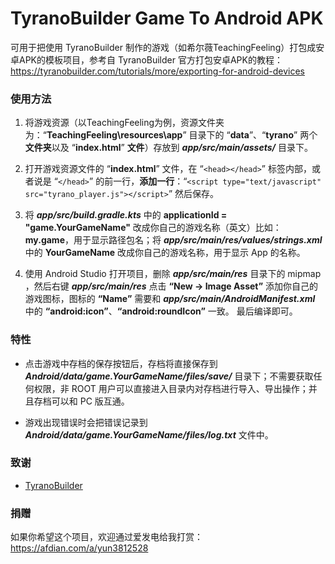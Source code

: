 # TyranoBuilder Game To Android APK

可用于把使用 TyranoBuilder 制作的游戏（如希尔薇TeachingFeeling）打包成安卓APK的模板项目，参考自 TyranoBuilder 官方打包安卓APK的教程：https://tyranobuilder.com/tutorials/more/exporting-for-android-devices

### 使用方法

1. 将游戏资源（以TeachingFeeling为例，资源文件夹为：“**TeachingFeeling\resources\app**” 目录下的 “**data**”、“**tyrano**” 两个**文件夹**以及 “**index.html**” **文件**）存放到 **_app/src/main/assets/_** 目录下。

2. 打开游戏资源文件的 “**index.html**” 文件，在 “`<head></head>`” 标签内部，或者说是 “`</head>`” 的前一行，**添加一行**：“`<script type="text/javascript" src="tyrano_player.js"></script>`” 然后保存。

3. 将 **_app/src/build.gradle.kts_** 中的 **applicationId = "game.YourGameName"** 改成你自己的游戏名称（英文）比如：**my.game**，用于显示路径包名；将 **_app/src/main/res/values/strings.xml_** 中的 **YourGameName** 改成你自己的游戏名称，用于显示 App 的名称。

4. 使用 Android Studio 打开项目，删除 **_app/src/main/res_** 目录下的 mipmap ，然后右键 **_app/src/main/res_** 点击 **“New -> Image Asset”** 添加你自己的游戏图标，图标的 **“Name”** 需要和 **_app/src/main/AndroidManifest.xml_** 中的 **“android:icon”**、**“android:roundIcon”** 一致。 最后编译即可。

### 特性

- 点击游戏中存档的保存按钮后，存档将直接保存到 **_Android/data/game.YourGameName/files/save/_** 目录下；不需要获取任何权限，非 ROOT 用户可以直接进入目录内对存档进行导入、导出操作；并且存档可以和 PC 版互通。

- 游戏出现错误时会把错误记录到 **_Android/data/game.YourGameName/files/log.txt_** 文件中。

### 致谢
- [TyranoBuilder](https://tyranobuilder.com/)

### 捐赠

如果你希望这个项目，欢迎通过爱发电给我打赏：https://afdian.com/a/yun3812528

